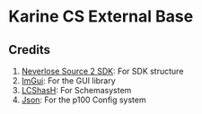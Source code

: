 # Karine CS External Base

## Credits
1. [Neverlose Source 2 SDK](https://github.com/neverlosecc/source2sdk/tree/cs2): For SDK structure
2. [ImGui](https://github.com/ocornut/imgui): For the GUI library
3. [LCShasH](https://www.unknowncheats.me/forum/counter-strike-2-a/598055-netvars-parser-external.html): For Schemasystem 
4. [Json](https://github.com/nlohmann/json): For the p100 Config system